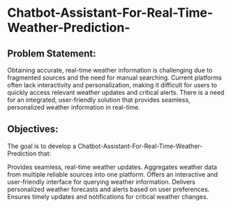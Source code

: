 # Chatbot-Assistant-For-Real-Time-Weather-Prediction-

## Problem Statement: 
Obtaining accurate, real-time weather information is challenging due to fragmented sources and the need for manual searching. Current platforms often lack interactivity and personalization, making it difficult for users to quickly access relevant weather updates and critical alerts. There is a need for an integrated, user-friendly solution that provides seamless, personalized weather information in real-time.

## Objectives:
The goal is to develop a Chatbot-Assistant-For-Real-Time-Weather-Prediction that:

Provides seamless, real-time weather updates.
Aggregates weather data from multiple reliable sources into one platform.
Offers an interactive and user-friendly interface for querying weather information.
Delivers personalized weather forecasts and alerts based on user preferences.
Ensures timely updates and notifications for critical weather changes.

